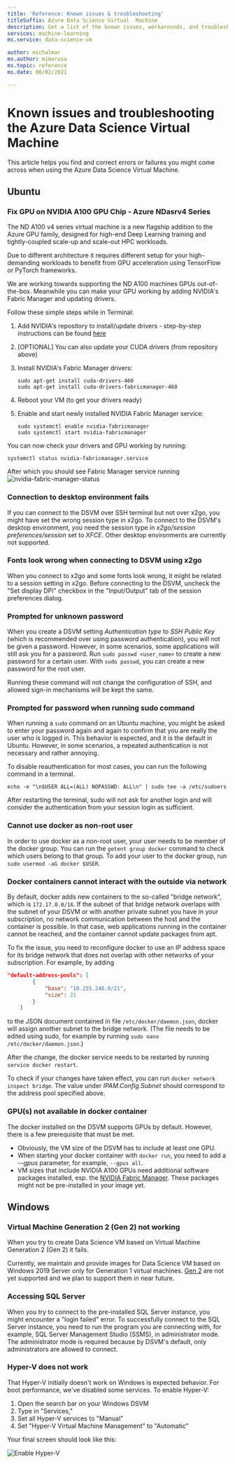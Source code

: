 ```yaml
---
title: 'Reference: Known issues & troubleshooting'
titleSuffix: Azure Data Science Virtual  Machine
description: Get a list of the known issues, workarounds, and troubleshooting for Azure Data Science Virtual Machine
services: machine-learning
ms.service: data-science-vm

author: michalmar
ms.author: mimarusa
ms.topic: reference
ms.date: 08/02/2021

---
```


# Known issues and troubleshooting the Azure Data Science Virtual Machine

This article helps you find and correct errors or failures you might come across when using the Azure Data Science
Virtual Machine.


## Ubuntu

### Fix GPU on NVIDIA A100 GPU Chip - Azure NDasrv4 Series 

The ND A100 v4 series virtual machine is a new flagship addition to the Azure GPU family, designed for high-end Deep Learning training and tightly-coupled scale-up and scale-out HPC workloads.

Due to different architecture it requires different setup for your high-demanding workloads to benefit from GPU acceleration using TensorFlow or PyTorch frameworks.

We are working towards supporting the ND A100 machines GPUs out-of-the-box. Meanwhile you can make your GPU working by adding NVIDIA's Fabric Manager and updating drivers. 

Follow these simple steps while in Terminal:

1. Add NVIDIA's repository to install/update drivers - step-by-step instructions can be found [here](https://docs.nvidia.com/datacenter/tesla/tesla-installation-notes/index.html#ubuntu-lts)
2. [OPTIONAL] You can also update your CUDA drivers (from repository above)
3. Install NVIDIA's Fabric Manager drivers:

    ```
    sudo apt-get install cuda-drivers-460
    sudo apt-get install cuda-drivers-fabricmanager-460
    ```

4. Reboot your VM (to get your drivers ready)
5. Enable and start newly installed NVIDIA Fabric Manager service:

    ```
    sudo systemctl enable nvidia-fabricmanager
    sudo systemctl start nvidia-fabricmanager
    ```

You can now check your drivers and GPU working by running:
```
systemctl status nvidia-fabricmanager.service
``` 

After which you should see Fabric Manager service running
![nvidia-fabric-manager-status](./media/nvidia-fabricmanager-status-ok-marked.png)


### Connection to desktop environment fails

If you can connect to the DSVM over SSH terminal but not over x2go, you might have set the wrong session type in x2go.
To connect to the DSVM's desktop environment, you need the session type in *x2go/session preferences/session* set to
*XFCE*. Other desktop environments are currently not supported.

### Fonts look wrong when connecting to DSVM using x2go

When you connect to x2go and some fonts look wrong, it might be related to a session setting in x2go. Before connecting
to the DSVM, uncheck the "Set display DPI" checkbox in the "Input/Output" tab of the session preferences dialog.

### Prompted for unknown password

When you create a DSVM setting *Authentication type* to *SSH Public Key* (which is recommended over using password
authentication), you will not be given a password. However, in some scenarios, some applications will still ask you for
a password. Run `sudo passwd <user_name>` to create a new password for a certain user. With `sudo passwd`, you can
create a new password for the root user.

Running these command will not change the configuration of SSH, and allowed sign-in mechanisms will be kept the same. 

### Prompted for password when running sudo command

When running a `sudo` command on an Ubuntu machine, you might be asked to enter your password again and again to confirm
that you are really the user who is logged in. This behavior is expected, and it is the default in Ubuntu. However, in some scenarios, a repeated authentication is not necessary and rather annoying.

To disable reauthentication for most cases, you can run the following command in a terminal.

 `echo -e "\n$USER ALL=(ALL) NOPASSWD: ALL\n" | sudo tee -a /etc/sudoers`

After restarting the terminal, sudo will not ask for another login and will consider the authentication from your
session login as sufficient.

### Cannot use docker as non-root user

In order to use docker as a non-root user, your user needs to be member of the docker group. You can run the
`getent group docker` command to check which users belong to that group. To add your user to the docker group, run
`sudo usermod -aG docker $USER`.

### Docker containers cannot interact with the outside via network

By default, docker adds new containers to the so-called "bridge network", which is `172.17.0.0/16`. If the subnet of
that bridge network overlaps with the subnet of your DSVM or with another private subnet you have in your subscription,
no network communication between the host and the container is possible. In that case, web applications running in the container cannot be reached, and the container cannot update packages from apt.

To fix the issue, you need to reconfigure docker to use an IP address space for its bridge network that does not overlap
with other networks of your subscription. For example, by adding

```json
"default-address-pools": [
        {
            "base": "10.255.248.0/21",
            "size": 21
        }
    ]
```

to the JSON document contained in file `/etc/docker/daemon.json`, docker will assign another subnet to the bridge
network. (The file needs to be edited using sudo, for example by running `sudo nano /etc/docker/daemon.json`.)

After the change, the docker service needs to be restarted by running `service docker restart`.

To check if your changes have taken effect, you can run `docker network inspect bridge`. The value under
*IPAM.Config.Subnet* should correspond to the address pool specified above.

### GPU(s) not available in docker container

The docker installed on the DSVM supports GPUs by default. However, there is a few prerequisite that must be met.

* Obviously, the VM size of the DSVM has to include at least one GPU.
* When starting your docker container with `docker run`, you need to add a *--gpus* parameter, for example, `--gpus all`.
* VM sizes that include NVIDIA A100 GPUs need additional software packages installed, esp. the
[NVIDIA Fabric Manager](https://docs.nvidia.com/datacenter/tesla/pdf/fabric-manager-user-guide.pdf). These packages
might not be pre-installed in your image yet.


## Windows

### Virtual Machine Generation 2 (Gen 2) not working
When you try to create Data Science VM based on Virtual Machine Generation 2 (Gen 2) it fails.

Currently, we maintain and provide images for Data Science VM based on Windows 2019 Server only for Generation 1 virtual machines. [Gen 2](../../virtual-machines/generation-2.md) are not yet supported and we plan to support them in near future. 


### Accessing SQL Server

When you try to connect to the pre-installed SQL Server instance, you might encounter a "login failed" error. To
successfully connect to the SQL Server instance, you need to run the program you are connecting with, for example, SQL Server
Management Studio (SSMS), in administrator mode. The administrator mode is required because by DSVM's default, only
administrators are allowed to connect.

### Hyper-V does not work

That Hyper-V initially doesn't work on Windows is expected behavior. For boot performance, we've disabled some services.
To enable Hyper-V:

1. Open the search bar on your Windows DSVM
1. Type in "Services,"
1. Set all Hyper-V services to "Manual"
1. Set "Hyper-V Virtual Machine Management" to "Automatic"

Your final screen should look like this:

   

![Enable Hyper-V](./media/workaround/hyperv-enable-dsvm.png)
